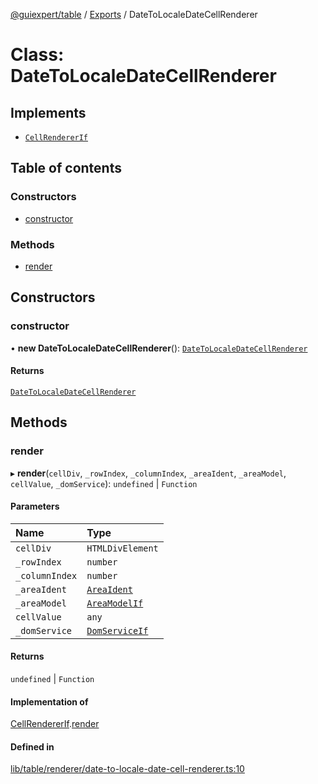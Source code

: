 [@guiexpert/table](../README.md) / [Exports](../modules.md) / DateToLocaleDateCellRenderer

# Class: DateToLocaleDateCellRenderer

## Implements

- [`CellRendererIf`](../interfaces/CellRendererIf.md)

## Table of contents

### Constructors

- [constructor](DateToLocaleDateCellRenderer.md#constructor)

### Methods

- [render](DateToLocaleDateCellRenderer.md#render)

## Constructors

### constructor

• **new DateToLocaleDateCellRenderer**(): [`DateToLocaleDateCellRenderer`](DateToLocaleDateCellRenderer.md)

#### Returns

[`DateToLocaleDateCellRenderer`](DateToLocaleDateCellRenderer.md)

## Methods

### render

▸ **render**(`cellDiv`, `_rowIndex`, `_columnIndex`, `_areaIdent`, `_areaModel`, `cellValue`, `_domService`): `undefined` \| `Function`

#### Parameters

| Name | Type |
| :------ | :------ |
| `cellDiv` | `HTMLDivElement` |
| `_rowIndex` | `number` |
| `_columnIndex` | `number` |
| `_areaIdent` | [`AreaIdent`](../modules.md#areaident) |
| `_areaModel` | [`AreaModelIf`](../interfaces/AreaModelIf.md) |
| `cellValue` | `any` |
| `_domService` | [`DomServiceIf`](../interfaces/DomServiceIf.md) |

#### Returns

`undefined` \| `Function`

#### Implementation of

[CellRendererIf](../interfaces/CellRendererIf.md).[render](../interfaces/CellRendererIf.md#render)

#### Defined in

[lib/table/renderer/date-to-locale-date-cell-renderer.ts:10](https://github.com/guiexperttable/ge-table/blob/65066c0/libs/table/src/lib/table/renderer/date-to-locale-date-cell-renderer.ts#L10)
